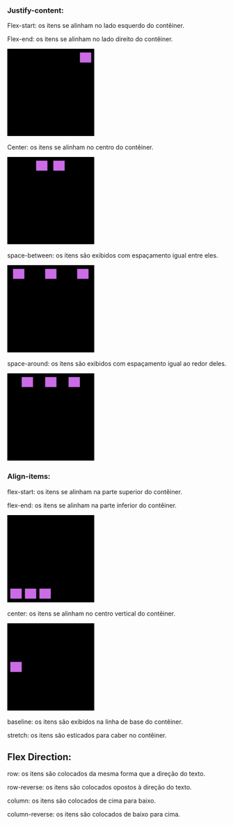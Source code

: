 ### Justify-content:

Flex-start: os itens se alinham no lado esquerdo do contêiner.

Flex-end: os itens se alinham no lado direito do contêiner.

<span align="center">
  <img width="200" height="200" src="img/flex-end.png"
  alt="imagem quadrada com itens alinhados à direita superior">
</span>

Center: os itens se alinham no centro do contêiner.

<span align="center">
  <img width="200" height="200" src="img/justify-content=center;.png"
  alt="imagem quadrada com itens alinhados à direita superior">
</span>

space-between: os itens são exibidos com espaçamento igual entre eles.

<span align="center">
  <img width="200" height="200" src="img/justify-content=space-between;.png"
  alt="imagem quadrada com itens alinhados à direita superior">
</span>

space-around: os itens são exibidos com espaçamento igual ao redor deles.

<span align="center">
  <img width="200" height="200" src="img/justify-content=space-around;.png"
  alt="imagem quadrada com itens alinhados à direita superior">
</span>

### Align-items:

flex-start: os itens se alinham na parte superior do contêiner.

flex-end: os itens se alinham na parte inferior do contêiner.

<span align="center">
  <img width="200" height="200" src="img/align-items=flex-end;.png"
  alt="imagem quadrada com itens alinhados à direita superior">
</span>

center: os itens se alinham no centro vertical do contêiner.

<span align="center">
  <img width="200" height="200" src="img/align-items=center;.png"
  alt="imagem quadrada com itens alinhados à direita superior">
</span>

baseline: os itens são exibidos na linha de base do contêiner.

stretch: os itens são esticados para caber no contêiner.

## Flex Direction:

row: os itens são colocados da mesma forma que a direção do texto.

row-reverse: os itens são colocados opostos à direção do texto.

column:  os itens são colocados de cima para baixo.

column-reverse: os itens são colocados de baixo para cima.

